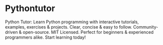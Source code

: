 # Pythontutor
Python Tutor: Learn Python programming with interactive tutorials, examples, exercises &amp; projects. Clear, concise &amp; easy to follow. Community-driven &amp; open-source. MIT Licensed. Perfect for beginners &amp; experienced programmers alike. Start learning today!
